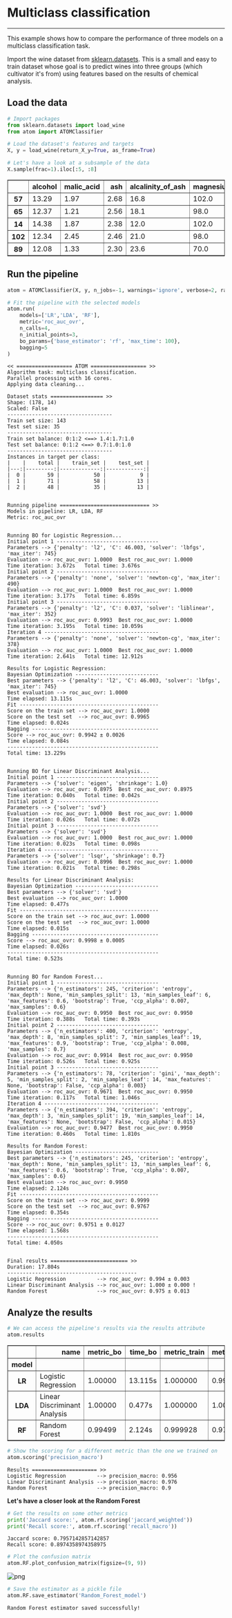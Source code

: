 # Multiclass classification
---------------------------------

This example shows how to compare the performance of three models on a multiclass classification task.

Import the wine dataset from [sklearn.datasets](https://scikit-learn.org/stable/datasets/index.html#breast-cancer-wisconsin-diagnostic-dataset). This is a small and easy to train dataset whose goal is to predict wines into three groups (which cultivator it's from) using features based on the results of chemical analysis.

## Load the data


```python
# Import packages
from sklearn.datasets import load_wine
from atom import ATOMClassifier
```


```python
# Load the dataset's features and targets
X, y = load_wine(return_X_y=True, as_frame=True)

# Let's have a look at a subsample of the data
X.sample(frac=1).iloc[:5, :8]
```




<div>
<style scoped>
    .dataframe tbody tr th:only-of-type {
        vertical-align: middle;
    }

    .dataframe tbody tr th {
        vertical-align: top;
    }

    .dataframe thead th {
        text-align: right;
    }
</style>
<table border="1" class="dataframe">
  <thead>
    <tr style="text-align: right;">
      <th></th>
      <th>alcohol</th>
      <th>malic_acid</th>
      <th>ash</th>
      <th>alcalinity_of_ash</th>
      <th>magnesium</th>
      <th>total_phenols</th>
      <th>flavanoids</th>
      <th>nonflavanoid_phenols</th>
    </tr>
  </thead>
  <tbody>
    <tr>
      <th>57</th>
      <td>13.29</td>
      <td>1.97</td>
      <td>2.68</td>
      <td>16.8</td>
      <td>102.0</td>
      <td>3.00</td>
      <td>3.23</td>
      <td>0.31</td>
    </tr>
    <tr>
      <th>65</th>
      <td>12.37</td>
      <td>1.21</td>
      <td>2.56</td>
      <td>18.1</td>
      <td>98.0</td>
      <td>2.42</td>
      <td>2.65</td>
      <td>0.37</td>
    </tr>
    <tr>
      <th>14</th>
      <td>14.38</td>
      <td>1.87</td>
      <td>2.38</td>
      <td>12.0</td>
      <td>102.0</td>
      <td>3.30</td>
      <td>3.64</td>
      <td>0.29</td>
    </tr>
    <tr>
      <th>102</th>
      <td>12.34</td>
      <td>2.45</td>
      <td>2.46</td>
      <td>21.0</td>
      <td>98.0</td>
      <td>2.56</td>
      <td>2.11</td>
      <td>0.34</td>
    </tr>
    <tr>
      <th>89</th>
      <td>12.08</td>
      <td>1.33</td>
      <td>2.30</td>
      <td>23.6</td>
      <td>70.0</td>
      <td>2.20</td>
      <td>1.59</td>
      <td>0.42</td>
    </tr>
  </tbody>
</table>
</div>



## Run the pipeline


```python
atom = ATOMClassifier(X, y, n_jobs=-1, warnings='ignore', verbose=2, random_state=1)

# Fit the pipeline with the selected models
atom.run(
    models=['LR','LDA', 'RF'],
    metric='roc_auc_ovr',
    n_calls=4,
    n_initial_points=3,
    bo_params={'base_estimator': 'rf', 'max_time': 100},
    bagging=5
)
```

    << ================== ATOM ================== >>
    Algorithm task: multiclass classification.
    Parallel processing with 16 cores.
    Applying data cleaning...
    
    Dataset stats ================= >>
    Shape: (178, 14)
    Scaled: False
    ----------------------------------
    Train set size: 143
    Test set size: 35
    ----------------------------------
    Train set balance: 0:1:2 <==> 1.4:1.7:1.0
    Test set balance: 0:1:2 <==> 0.7:1.0:1.0
    ----------------------------------
    Instances in target per class:
    |    |    total |    train_set |    test_set |
    |---:|---------:|-------------:|------------:|
    |  0 |       59 |           50 |           9 |
    |  1 |       71 |           58 |          13 |
    |  2 |       48 |           35 |          13 |
    
    
    Running pipeline ============================= >>
    Models in pipeline: LR, LDA, RF
    Metric: roc_auc_ovr
    
    
    Running BO for Logistic Regression...
    Initial point 1 ---------------------------------
    Parameters --> {'penalty': 'l2', 'C': 46.003, 'solver': 'lbfgs', 'max_iter': 745}
    Evaluation --> roc_auc_ovr: 1.0000  Best roc_auc_ovr: 1.0000
    Time iteration: 3.672s   Total time: 3.676s
    Initial point 2 ---------------------------------
    Parameters --> {'penalty': 'none', 'solver': 'newton-cg', 'max_iter': 490}
    Evaluation --> roc_auc_ovr: 1.0000  Best roc_auc_ovr: 1.0000
    Time iteration: 3.177s   Total time: 6.859s
    Initial point 3 ---------------------------------
    Parameters --> {'penalty': 'l2', 'C': 0.037, 'solver': 'liblinear', 'max_iter': 352}
    Evaluation --> roc_auc_ovr: 0.9993  Best roc_auc_ovr: 1.0000
    Time iteration: 3.195s   Total time: 10.059s
    Iteration 4 -------------------------------------
    Parameters --> {'penalty': 'none', 'solver': 'newton-cg', 'max_iter': 378}
    Evaluation --> roc_auc_ovr: 1.0000  Best roc_auc_ovr: 1.0000
    Time iteration: 2.641s   Total time: 12.912s
    
    Results for Logistic Regression:         
    Bayesian Optimization ---------------------------
    Best parameters --> {'penalty': 'l2', 'C': 46.003, 'solver': 'lbfgs', 'max_iter': 745}
    Best evaluation --> roc_auc_ovr: 1.0000
    Time elapsed: 13.115s
    Fit ---------------------------------------------
    Score on the train set --> roc_auc_ovr: 1.0000
    Score on the test set  --> roc_auc_ovr: 0.9965
    Time elapsed: 0.024s
    Bagging -----------------------------------------
    Score --> roc_auc_ovr: 0.9942 ± 0.0026
    Time elapsed: 0.084s
    -------------------------------------------------
    Total time: 13.229s
    
    
    Running BO for Linear Discriminant Analysis...
    Initial point 1 ---------------------------------
    Parameters --> {'solver': 'eigen', 'shrinkage': 1.0}
    Evaluation --> roc_auc_ovr: 0.8975  Best roc_auc_ovr: 0.8975
    Time iteration: 0.040s   Total time: 0.042s
    Initial point 2 ---------------------------------
    Parameters --> {'solver': 'svd'}
    Evaluation --> roc_auc_ovr: 1.0000  Best roc_auc_ovr: 1.0000
    Time iteration: 0.026s   Total time: 0.072s
    Initial point 3 ---------------------------------
    Parameters --> {'solver': 'svd'}
    Evaluation --> roc_auc_ovr: 1.0000  Best roc_auc_ovr: 1.0000
    Time iteration: 0.023s   Total time: 0.098s
    Iteration 4 -------------------------------------
    Parameters --> {'solver': 'lsqr', 'shrinkage': 0.7}
    Evaluation --> roc_auc_ovr: 0.8996  Best roc_auc_ovr: 1.0000
    Time iteration: 0.021s   Total time: 0.298s
    
    Results for Linear Discriminant Analysis:         
    Bayesian Optimization ---------------------------
    Best parameters --> {'solver': 'svd'}
    Best evaluation --> roc_auc_ovr: 1.0000
    Time elapsed: 0.477s
    Fit ---------------------------------------------
    Score on the train set --> roc_auc_ovr: 1.0000
    Score on the test set  --> roc_auc_ovr: 1.0000
    Time elapsed: 0.015s
    Bagging -----------------------------------------
    Score --> roc_auc_ovr: 0.9998 ± 0.0005
    Time elapsed: 0.026s
    -------------------------------------------------
    Total time: 0.523s
    
    
    Running BO for Random Forest...
    Initial point 1 ---------------------------------
    Parameters --> {'n_estimators': 245, 'criterion': 'entropy', 'max_depth': None, 'min_samples_split': 13, 'min_samples_leaf': 6, 'max_features': 0.6, 'bootstrap': True, 'ccp_alpha': 0.007, 'max_samples': 0.6}
    Evaluation --> roc_auc_ovr: 0.9950  Best roc_auc_ovr: 0.9950
    Time iteration: 0.388s   Total time: 0.393s
    Initial point 2 ---------------------------------
    Parameters --> {'n_estimators': 400, 'criterion': 'entropy', 'max_depth': 8, 'min_samples_split': 7, 'min_samples_leaf': 19, 'max_features': 0.9, 'bootstrap': True, 'ccp_alpha': 0.008, 'max_samples': 0.7}
    Evaluation --> roc_auc_ovr: 0.9914  Best roc_auc_ovr: 0.9950
    Time iteration: 0.526s   Total time: 0.925s
    Initial point 3 ---------------------------------
    Parameters --> {'n_estimators': 78, 'criterion': 'gini', 'max_depth': 5, 'min_samples_split': 2, 'min_samples_leaf': 14, 'max_features': None, 'bootstrap': False, 'ccp_alpha': 0.003}
    Evaluation --> roc_auc_ovr: 0.9671  Best roc_auc_ovr: 0.9950
    Time iteration: 0.117s   Total time: 1.046s
    Iteration 4 -------------------------------------
    Parameters --> {'n_estimators': 394, 'criterion': 'entropy', 'max_depth': 3, 'min_samples_split': 19, 'min_samples_leaf': 14, 'max_features': None, 'bootstrap': False, 'ccp_alpha': 0.015}
    Evaluation --> roc_auc_ovr: 0.9477  Best roc_auc_ovr: 0.9950
    Time iteration: 0.460s   Total time: 1.810s
    
    Results for Random Forest:         
    Bayesian Optimization ---------------------------
    Best parameters --> {'n_estimators': 245, 'criterion': 'entropy', 'max_depth': None, 'min_samples_split': 13, 'min_samples_leaf': 6, 'max_features': 0.6, 'bootstrap': True, 'ccp_alpha': 0.007, 'max_samples': 0.6}
    Best evaluation --> roc_auc_ovr: 0.9950
    Time elapsed: 2.124s
    Fit ---------------------------------------------
    Score on the train set --> roc_auc_ovr: 0.9999
    Score on the test set  --> roc_auc_ovr: 0.9767
    Time elapsed: 0.354s
    Bagging -----------------------------------------
    Score --> roc_auc_ovr: 0.9751 ± 0.0127
    Time elapsed: 1.568s
    -------------------------------------------------
    Total time: 4.050s
    
    
    Final results ========================= >>
    Duration: 17.804s
    ------------------------------------------
    Logistic Regression          --> roc_auc_ovr: 0.994 ± 0.003
    Linear Discriminant Analysis --> roc_auc_ovr: 1.000 ± 0.000 !
    Random Forest                --> roc_auc_ovr: 0.975 ± 0.013
    

## Analyze the results


```python
# We can access the pipeline's results via the results attribute
atom.results
```




<div>
<style scoped>
    .dataframe tbody tr th:only-of-type {
        vertical-align: middle;
    }

    .dataframe tbody tr th {
        vertical-align: top;
    }

    .dataframe thead th {
        text-align: right;
    }
</style>
<table border="1" class="dataframe">
  <thead>
    <tr style="text-align: right;">
      <th></th>
      <th>name</th>
      <th>metric_bo</th>
      <th>time_bo</th>
      <th>metric_train</th>
      <th>metric_test</th>
      <th>time_fit</th>
      <th>mean_bagging</th>
      <th>std_bagging</th>
      <th>time_bagging</th>
      <th>time</th>
    </tr>
    <tr>
      <th>model</th>
      <th></th>
      <th></th>
      <th></th>
      <th></th>
      <th></th>
      <th></th>
      <th></th>
      <th></th>
      <th></th>
      <th></th>
    </tr>
  </thead>
  <tbody>
    <tr>
      <th>LR</th>
      <td>Logistic Regression</td>
      <td>1.00000</td>
      <td>13.115s</td>
      <td>1.000000</td>
      <td>0.996503</td>
      <td>0.024s</td>
      <td>0.994172</td>
      <td>0.002553</td>
      <td>0.084s</td>
      <td>13.229s</td>
    </tr>
    <tr>
      <th>LDA</th>
      <td>Linear Discriminant Analysis</td>
      <td>1.00000</td>
      <td>0.477s</td>
      <td>1.000000</td>
      <td>1.000000</td>
      <td>0.015s</td>
      <td>0.999767</td>
      <td>0.000466</td>
      <td>0.026s</td>
      <td>0.523s</td>
    </tr>
    <tr>
      <th>RF</th>
      <td>Random Forest</td>
      <td>0.99499</td>
      <td>2.124s</td>
      <td>0.999928</td>
      <td>0.976690</td>
      <td>0.354s</td>
      <td>0.975058</td>
      <td>0.012652</td>
      <td>1.568s</td>
      <td>4.050s</td>
    </tr>
  </tbody>
</table>
</div>




```python
# Show the scoring for a different metric than the one we trained on
atom.scoring('precision_macro')
```

    Results ===================== >>
    Logistic Regression          --> precision_macro: 0.956
    Linear Discriminant Analysis --> precision_macro: 0.976
    Random Forest                --> precision_macro: 0.9
    

**Let's have a closer look at the Random Forest**


```python
# Get the results on some other metrics
print('Jaccard score:', atom.rf.scoring('jaccard_weighted'))
print('Recall score:', atom.rf.scoring('recall_macro'))
```

    Jaccard score: 0.7957142857142857
    Recall score: 0.8974358974358975
    


```python
# Plot the confusion matrix
atom.RF.plot_confusion_matrix(figsize=(9, 9))
```


![png](output_11_0.png)



```python
# Save the estimator as a pickle file
atom.RF.save_estimator('Random_Forest_model')
```

    Random Forest estimator saved successfully!
    
